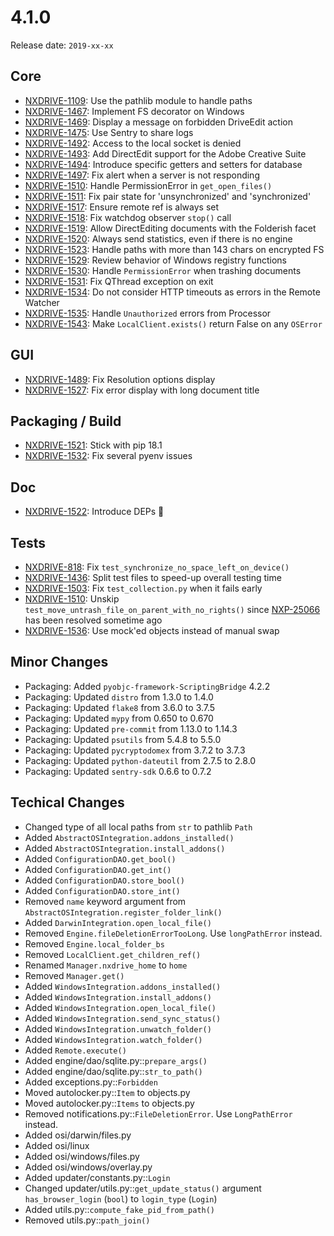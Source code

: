 # 4.1.0

Release date: `2019-xx-xx`

## Core

- [NXDRIVE-1109](https://jira.nuxeo.com/browse/NXDRIVE-1109): Use the pathlib module to handle paths
- [NXDRIVE-1467](https://jira.nuxeo.com/browse/NXDRIVE-1467): Implement FS decorator on Windows
- [NXDRIVE-1469](https://jira.nuxeo.com/browse/NXDRIVE-1469): Display a message on forbidden DriveEdit action
- [NXDRIVE-1475](https://jira.nuxeo.com/browse/NXDRIVE-1475): Use Sentry to share logs
- [NXDRIVE-1492](https://jira.nuxeo.com/browse/NXDRIVE-1492): Access to the local socket is denied
- [NXDRIVE-1493](https://jira.nuxeo.com/browse/NXDRIVE-1493): Add DirectEdit support for the Adobe Creative Suite
- [NXDRIVE-1494](https://jira.nuxeo.com/browse/NXDRIVE-1494): Introduce specific getters and setters for database
- [NXDRIVE-1497](https://jira.nuxeo.com/browse/NXDRIVE-1497): Fix alert when a server is not responding
- [NXDRIVE-1510](https://jira.nuxeo.com/browse/NXDRIVE-1510): Handle PermissionError in `get_open_files()`
- [NXDRIVE-1511](https://jira.nuxeo.com/browse/NXDRIVE-1511): Fix pair state for 'unsynchronized' and 'synchronized'
- [NXDRIVE-1517](https://jira.nuxeo.com/browse/NXDRIVE-1517): Ensure remote ref is always set
- [NXDRIVE-1518](https://jira.nuxeo.com/browse/NXDRIVE-1518): Fix watchdog observer `stop()` call
- [NXDRIVE-1519](https://jira.nuxeo.com/browse/NXDRIVE-1519): Allow DirectEditing documents with the Folderish facet
- [NXDRIVE-1520](https://jira.nuxeo.com/browse/NXDRIVE-1520): Always send statistics, even if there is no engine
- [NXDRIVE-1523](https://jira.nuxeo.com/browse/NXDRIVE-1523): Handle paths with more than 143 chars on encrypted FS
- [NXDRIVE-1529](https://jira.nuxeo.com/browse/NXDRIVE-1529): Review behavior of Windows registry functions
- [NXDRIVE-1530](https://jira.nuxeo.com/browse/NXDRIVE-1530): Handle `PermissionError` when trashing documents
- [NXDRIVE-1531](https://jira.nuxeo.com/browse/NXDRIVE-1531): Fix QThread exception on exit
- [NXDRIVE-1534](https://jira.nuxeo.com/browse/NXDRIVE-1534): Do not consider HTTP timeouts as errors in the Remote Watcher
- [NXDRIVE-1535](https://jira.nuxeo.com/browse/NXDRIVE-1535): Handle `Unauthorized` errors from Processor
- [NXDRIVE-1543](https://jira.nuxeo.com/browse/NXDRIVE-1543): Make `LocalClient.exists()` return False on any `OSError`

## GUI

- [NXDRIVE-1489](https://jira.nuxeo.com/browse/NXDRIVE-1489): Fix Resolution options display
- [NXDRIVE-1527](https://jira.nuxeo.com/browse/NXDRIVE-1527): Fix error display with long document title

## Packaging / Build

- [NXDRIVE-1521](https://jira.nuxeo.com/browse/NXDRIVE-1521): Stick with pip 18.1
- [NXDRIVE-1532](https://jira.nuxeo.com/browse/NXDRIVE-1532): Fix several pyenv issues

## Doc

- [NXDRIVE-1522](https://jira.nuxeo.com/browse/NXDRIVE-1522): Introduce DEPs :book:

## Tests

- [NXDRIVE-818](https://jira.nuxeo.com/browse/NXDRIVE-818): Fix `test_synchronize_no_space_left_on_device()`
- [NXDRIVE-1436](https://jira.nuxeo.com/browse/NXDRIVE-1436): Split test files to speed-up overall testing time
- [NXDRIVE-1503](https://jira.nuxeo.com/browse/NXDRIVE-1503): Fix `test_collection.py` when it fails early
- [NXDRIVE-1510](https://jira.nuxeo.com/browse/NXDRIVE-1510): Unskip `test_move_untrash_file_on_parent_with_no_rights()` since [NXP-25066](https://jira.nuxeo.com/browse/NXP-25066) has been resolved sometime ago
- [NXDRIVE-1536](https://jira.nuxeo.com/browse/NXDRIVE-1536): Use mock'ed objects instead of manual swap

## Minor Changes

- Packaging: Added `pyobjc-framework-ScriptingBridge` 4.2.2
- Packaging: Updated `distro` from 1.3.0 to 1.4.0
- Packaging: Updated `flake8` from 3.6.0 to 3.7.5
- Packaging: Updated `mypy` from 0.650 to 0.670
- Packaging: Updated `pre-commit` from 1.13.0 to 1.14.3
- Packaging: Updated `psutils` from 5.4.8 to 5.5.0
- Packaging: Updated `pycryptodomex` from 3.7.2 to 3.7.3
- Packaging: Updated `python-dateutil` from 2.7.5 to 2.8.0
- Packaging: Updated `sentry-sdk` 0.6.6 to 0.7.2

## Techical Changes

- Changed type of all local paths from `str` to pathlib `Path`
- Added `AbstractOSIntegration.addons_installed()`
- Added `AbstractOSIntegration.install_addons()`
- Added `ConfigurationDAO.get_bool()`
- Added `ConfigurationDAO.get_int()`
- Added `ConfigurationDAO.store_bool()`
- Added `ConfigurationDAO.store_int()`
- Removed `name` keyword argument from `AbstractOSIntegration.register_folder_link()`
- Added `DarwinIntegration.open_local_file()`
- Removed `Engine.fileDeletionErrorTooLong`. Use `longPathError` instead.
- Removed `Engine.local_folder_bs`
- Removed `LocalClient.get_children_ref()`
- Renamed `Manager.nxdrive_home` to `home`
- Removed `Manager.get()`
- Added `WindowsIntegration.addons_installed()`
- Added `WindowsIntegration.install_addons()`
- Added `WindowsIntegration.open_local_file()`
- Added `WindowsIntegration.send_sync_status()`
- Added `WindowsIntegration.unwatch_folder()`
- Added `WindowsIntegration.watch_folder()`
- Added `Remote.execute()`
- Added engine/dao/sqlite.py::`prepare_args()`
- Added engine/dao/sqlite.py::`str_to_path()`
- Added exceptions.py::`Forbidden`
- Moved autolocker.py::`Item` to objects.py
- Moved autolocker.py::`Items` to objects.py
- Removed notifications.py::`FileDeletionError`. Use `LongPathError` instead.
- Added osi/darwin/files.py
- Added osi/linux
- Added osi/windows/files.py
- Added osi/windows/overlay.py
- Added updater/constants.py::`Login`
- Changed updater/utils.py::`get_update_status()` argument `has_browser_login` (`bool`) to `login_type` (`Login`)
- Added utils.py::`compute_fake_pid_from_path()`
- Removed utils.py::`path_join()`
